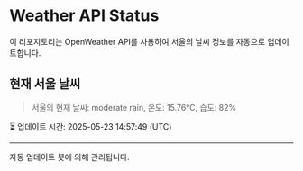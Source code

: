 
# Weather API Status

이 리포지토리는 OpenWeather API를 사용하여 서울의 날씨 정보를 자동으로 업데이트합니다.

## 현재 서울 날씨
> 서울의 현재 날씨: moderate rain, 온도: 15.76°C, 습도: 82%

⏳ 업데이트 시간: 2025-05-23 14:57:49 (UTC)

---
자동 업데이트 봇에 의해 관리됩니다.
